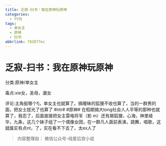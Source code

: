 ```yaml
---
title: 乏寂-扫书：我在原神玩原神
categories:
  - YY向
tags:
  - 单女主
  - 原神
  - 扫书
abbrlink: 782077ec
---
```

# 乏寂-扫书：我在原神玩原神
分类:原神/单女主

毒点:xie女，圣母，漏女

评论:主角挺哪个fj，单女主也就算了。搞暧昧的狐狸不收也算了，当的一群男的面，把女士拔光了也算了
#ntr# #原神#
在稻期搞大tong社会人人平等的那种也就算了，我忍了，后面直接把女主雷电将军（影
m）还有屑狐狸，心海，神里绫华，九条，这几个妹子组了一个偶像女团，在一群凡人面前表演，跳舞，唱歌，这就属实有点nt，了，实在看不下去了，太ex人了


> 内容整理自： 微信公众号-纯爱后宫小说